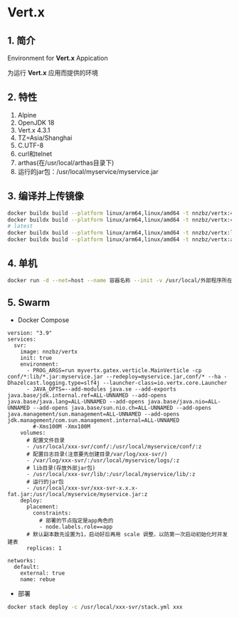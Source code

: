 # Vert.x

## 1. 简介

Environment for **Vert.x** Appication

为运行 **Vert.x** 应用而提供的环境

## 2. 特性

1. Alpine
2. OpenJDK 18
3. Vert.x 4.3.1
4. TZ=Asia/Shanghai
5. C.UTF-8
6. curl和telnet
7. arthas(在/usr/local/arthas目录下)
8. 运行的jar包：/usr/local/myservice/myservice.jar

## 3. 编译并上传镜像

```sh
docker buildx build --platform linux/arm64,linux/amd64 -t nnzbz/vertx:4.3.1 --build-arg VERSION=4.3.1 --build-arg JDK_VERSION=18 . --push
docker buildx build --platform linux/arm64,linux/amd64 -t nnzbz/vertx:4.3.1-alpine --build-arg VERSION=4.3.1 --build-arg JDK_VERSION=alpine . --push
# latest
docker buildx build --platform linux/arm64,linux/amd64 -t nnzbz/vertx:latest --build-arg VERSION=4.3.1 --build-arg JDK_VERSION=18 . --push
docker buildx build --platform linux/arm64,linux/amd64 -t nnzbz/vertx:alpine --build-arg VERSION=4.3.1 --build-arg JDK_VERSION=alpine . --push
```

## 4. 单机

```sh
docker run -d --net=host --name 容器名称 --init -v /usr/local/外部程序所在目录:/usr/local/myservice --restart=always nnzbz/vertx
```

## 5. Swarm

- Docker Compose

```yaml{.line-numbers}
version: "3.9"
services:
  svr:
    image: nnzbz/vertx
    init: true
    environment:
      - PROG_ARGS=run myvertx.gatex.verticle.MainVerticle -cp conf/*:lib/*.jar:myservice.jar --redeploy=myservice.jar,conf/* --ha -Dhazelcast.logging.type=slf4j --launcher-class=io.vertx.core.Launcher
      - JAVA_OPTS=--add-modules java.se --add-exports java.base/jdk.internal.ref=ALL-UNNAMED --add-opens java.base/java.lang=ALL-UNNAMED --add-opens java.base/java.nio=ALL-UNNAMED --add-opens java.base/sun.nio.ch=ALL-UNNAMED --add-opens java.management/sun.management=ALL-UNNAMED --add-opens jdk.management/com.sun.management.internal=ALL-UNNAMED
        #-Xms100M -Xmx100M
    volumes:
      # 配置文件目录
      - /usr/local/xxx-svr/conf/:/usr/local/myservice/conf/:z
      # 配置日志目录(注意要先创建目录/var/log/xxx-svr/)
      - /var/log/xxx-svr/:/usr/local/myservice/logs/:z
      # lib目录(存放外部jar包)
      - /usr/local/xxx-svr/lib/:/usr/local/myservice/lib/:z
      # 运行的jar包
      - /usr/local/xxx-svr/xxx-svr-x.x.x-fat.jar:/usr/local/myservice/myservice.jar:z
    deploy:
      placement:
        constraints:
          # 部署的节点指定是app角色的
          - node.labels.role==app
      # 默认副本数先设置为1，启动好后再用 scale 调整，以防第一次启动初始化时并发建表
      replicas: 1

networks:
  default:
    external: true
    name: rebue
```

- 部署

```sh
docker stack deploy -c /usr/local/xxx-svr/stack.yml xxx
```

